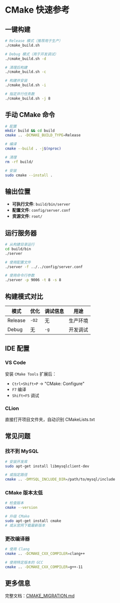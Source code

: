 # CMake 快速参考

## 一键构建

```bash
# Release 模式（推荐用于生产）
./cmake_build.sh

# Debug 模式（用于开发调试）
./cmake_build.sh -d

# 清理后构建
./cmake_build.sh -c

# 构建并安装
./cmake_build.sh -i

# 指定并行任务数
./cmake_build.sh -j 8
```

## 手动 CMake 命令

```bash
# 配置
mkdir build && cd build
cmake .. -DCMAKE_BUILD_TYPE=Release

# 编译
cmake --build . -j$(nproc)

# 清理
rm -rf build/

# 安装
sudo cmake --install .
```

## 输出位置

- **可执行文件**: `build/bin/server`
- **配置文件**: `config/server.conf`
- **资源文件**: `root/`

## 运行服务器

```bash
# 从构建目录运行
cd build/bin
./server

# 使用配置文件
./server -f ../../config/server.conf

# 使用命令行参数
./server -p 9006 -t 8 -s 8
```

## 构建模式对比

| 模式 | 优化 | 调试信息 | 用途 |
|------|------|----------|------|
| Release | `-O2` | 无 | 生产环境 |
| Debug | 无 | `-g` | 开发调试 |

## IDE 配置

### VS Code
安装 `CMake Tools` 扩展后：
- `Ctrl+Shift+P` → "CMake: Configure"
- `F7` 编译
- `Shift+F5` 调试

### CLion
直接打开项目文件夹，自动识别 CMakeLists.txt

## 常见问题

### 找不到 MySQL
```bash
# 安装开发库
sudo apt-get install libmysqlclient-dev

# 或指定路径
cmake .. -DMYSQL_INCLUDE_DIR=/path/to/mysql/include
```

### CMake 版本太低
```bash
# 检查版本
cmake --version

# 升级 CMake
sudo apt-get install cmake
# 或从官网下载最新版本
```

### 更改编译器
```bash
# 使用 Clang
cmake .. -DCMAKE_CXX_COMPILER=clang++

# 使用特定版本的 GCC
cmake .. -DCMAKE_CXX_COMPILER=g++-11
```

## 更多信息

完整文档：[CMAKE_MIGRATION.md](CMAKE_MIGRATION.md)
